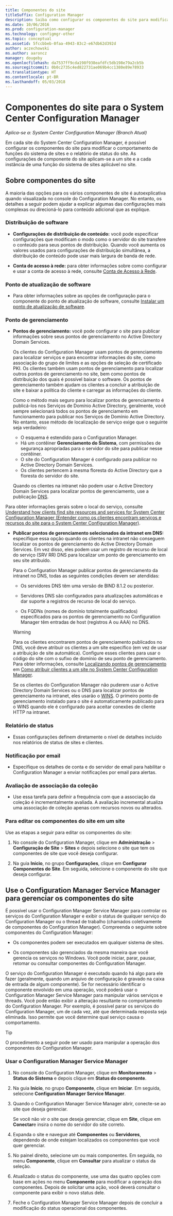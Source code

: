 ```yaml
---
title: Componentes do site
titleSuffix: Configuration Manager
description: Saiba como configurar os componentes do site para modificar o comportamento de funções do sistema de sites e o relatório de status do site.
ms.date: 10/06/2016
ms.prod: configuration-manager
ms.technology: configmgr-other
ms.topic: conceptual
ms.assetid: 5fccbbeb-0faa-4943-83c2-e67db62d392d
author: aczechowski
ms.author: aaroncz
manager: dougeby
ms.openlocfilehash: da7537ff9cda198f938eafdfc5db198e79a2cb5b
ms.sourcegitcommit: 0b0c2735c4ed822731ae069b4cc1380e89e78933
ms.translationtype: HT
ms.contentlocale: pt-BR
ms.lasthandoff: 05/03/2018
---
```

# <a name="site-components-for-system-center-configuration-manager"></a>Componentes do site para o System Center Configuration Manager

*Aplica-se a: System Center Configuration Manager (Branch Atual)*

Em cada site do System Center Configuration Manager, é possível configurar os componentes do site para modificar o comportamento de funções do sistema de sites e o relatório de status do site. As configurações de componente do site aplicam-se a um site e a cada instância de uma função do sistema de sites aplicável no site.  

## <a name="about-site-components"></a>Sobre componentes do site  
 A maioria das opções para os vários componentes de site é autoexplicativa quando visualizada no console do Configuration Manager. No entanto, os detalhes a seguir podem ajudar a explicar algumas das configurações mais complexas ou direcioná-lo para conteúdo adicional que as explique.  

### <a name="software-distribution"></a>Distribuição de software  

-   **Configurações de distribuição de conteúdo:** você pode especificar configurações que modificam o modo como o servidor do site transfere o conteúdo para seus pontos de distribuição. Quando você aumenta os valores usados para configurações de distribuição simultânea, a distribuição de conteúdo pode usar mais largura de banda de rede.  

-   **Conta de acesso à rede:** para obter informações sobre como configurar e usar a conta de acesso à rede, consulte [Conta de Acesso à Rede](../../../../core/plan-design/hierarchy/manage-accounts-to-access-content.md#bkmk_NAA).  

### <a name="software-update-point"></a>Ponto de atualização de software  

-   Para obter informações sobre as opções de configuração para o componente do ponto de atualização de software, consulte [Instalar um ponto de atualização de software](../../../../sum/get-started/install-a-software-update-point.md).  

### <a name="management-point"></a>Ponto de gerenciamento  

-   **Pontos de gerenciamento:** você pode configurar o site para publicar informações sobre seus pontos de gerenciamento no Active Directory Domain Services.  

     Os clientes do Configuration Manager usam pontos de gerenciamento para localizar serviços e para encontrar informações do site, como associação do grupo de limites e as opções de seleção de certificado PKI. Os clientes também usam pontos de gerenciamento para localizar outros pontos de gerenciamento no site, bem como pontos de distribuição dos quais é possível baixar o software. Os pontos de gerenciamento também ajudam os clientes a concluir a atribuição de site e baixar a política do cliente e carregar as informações do cliente.  

     Como o método mais seguro para localizar pontos de gerenciamento é publicá-los nos Serviços de Domínio Active Directory, geralmente, você sempre selecionará todos os pontos de gerenciamento em funcionamento para publicar nos Serviços de Domínio Active Directory. No entanto, esse método de localização de serviço exige que o seguinte seja verdadeiro:

     - O esquema é estendido para o Configuration Manager.
     - Há um contêiner **Gerenciamento do Sistema**, com permissões de segurança apropriadas para o servidor do site para publicar nesse contêiner.
     - O site do Configuration Manager é configurado para publicar no Active Directory Domain Services.
     - Os clientes pertencem à mesma floresta do Active Directory que a floresta do servidor do site.  

     Quando os clientes na intranet não podem usar o Active Directory Domain Services para localizar pontos de gerenciamento, use a publicação [DNS](../../../../core/plan-design/hierarchy/understand-how-clients-find-site-resources-and-services.md#bkmk_dns).  

 Para obter informações gerais sobre o local do serviço, consulte [Understand how clients find site resources and services for System Center Configuration Manager (Entender como os clientes encontram serviços e recursos do site para o System Center Configuration Manager)](../../../../core/plan-design/hierarchy/understand-how-clients-find-site-resources-and-services.md).  

-   **Publicar pontos de gerenciamento selecionados da intranet em DNS:** especifique essa opção quando os clientes na intranet não conseguem localizar os pontos de gerenciamento do Active Directory Domain Services. Em vez disso, eles podem usar um registro de recurso de local do serviço (SRV RR) DNS para localizar um ponto de gerenciamento em seu site atribuído.  

    Para o Configuration Manager publicar pontos de gerenciamento da intranet no DNS, todas as seguintes condições devem ser atendidas:  

    -   Os servidores DNS têm uma versão de BIND 8.1.2 ou posterior.  

    -   Servidores DNS são configurados para atualizações automáticas e dar suporte a registros de recurso de local do serviço.  

    -   Os FQDNs (nomes de domínio totalmente qualificados) especificados para os pontos de gerenciamento no Configuration Manager têm entradas de host (registros A ou AAA) no DNS.  

    > [!WARNING]  
    >  Para os clientes encontrarem pontos de gerenciamento publicados no DNS, você deve atribuir os clientes a um site específico (em vez de usar a atribuição de site automática). Configure esses clientes para usar o código do site com o sufixo de domínio de seu ponto de gerenciamento. Para obter informações, consulte [Localizando pontos de gerenciamento](/sccm/core/clients/deploy/assign-clients-to-a-site#locating-management-points) em [Como atribuir clientes a um site no System Center Configuration Manager](/sccm/core/clients/deploy/assign-clients-to-a-site).  

     Se os clientes do Configuration Manager não puderem usar o Active Directory Domain Services ou o DNS para localizar pontos de gerenciamento na intranet, eles usarão o [WINS](../../../../core/plan-design/hierarchy/understand-how-clients-find-site-resources-and-services.md#bkmk_wins). O primeiro ponto de gerenciamento instalado para o site é automaticamente publicado para o WINS quando ele é configurado para aceitar conexões de cliente HTTP na intranet.  

### <a name="status-reporting"></a>Relatório de status  

-   Essas configurações definem diretamente o nível de detalhes incluído nos relatórios de status de sites e clientes.  

### <a name="email-notification"></a>Notificação por email  

-   Especifique os detalhes de conta e do servidor de email para habilitar o Configuration Manager a enviar notificações por email para alertas.  

### <a name="collection-membership-evaluation"></a>Avaliação de associação da coleção  

-   Use essa tarefa para definir a frequência com que a associação da coleção é incrementalmente avaliada. A avaliação incremental atualiza uma associação de coleção apenas com recursos novos ou alterados.  

### <a name="edit-the-site-components-at-a-site"></a>Para editar os componentes do site em um site  

Use as etapas a seguir para editar os componentes do site:

1.  No console do Configuration Manager, clique em **Administração** > **Configuração de Site** > **Sites** e depois selecione o site que tem os componentes de site que você deseja configurar.  

2.  Na guia **Início**, no grupo **Configurações**, clique em **Configurar Componentes do Site**. Em seguida, selecione o componente do site que deseja configurar.  

##  <a name="BKMK_ServiceMgr"></a> Use o Configuration Manager Service Manager para gerenciar os componentes do site  
É possível usar o Configuration Manager Service Manager para controlar os serviços do Configuration Manager e exibir o status de qualquer serviço do Configuration Manager ou o thread de trabalho (chamados coletivamente de componentes do Configuration Manager). Compreenda o seguinte sobre componentes do Configuration Manager:  

-   Os componentes podem ser executados em qualquer sistema de sites.  

-   Os componentes são gerenciados da mesma maneira que você gerencia os serviços no Windows. Você pode iniciar, parar, pausar, retomar ou consultar componentes do Configuration Manager.  

O serviço do Configuration Manager é executado quando há algo para ele fazer (geralmente, quando um arquivo de configuração é gravado na caixa de entrada de algum componente). Se for necessário identificar o componente envolvido em uma operação, você poderá usar o Configuration Manager Service Manager para manipular vários serviços e threads. Você pode então exibir a alteração resultante no comportamento do Configuration Manager. Por exemplo, é possível parar os serviços do Configuration Manager, um de cada vez, até que determinada resposta seja eliminada. Isso permite que você determine qual serviço causa o comportamento.  

> [!TIP]  
>  O procedimento a seguir pode ser usado para manipular a operação dos componentes do Configuration Manager.  

### <a name="use-the-configuration-manager-service-manager"></a>Usar o Configuration Manager Service Manager  

1.  No console do Configuration Manager, clique em **Monitoramento** >  **Status do Sistema** e depois clique em **Status do componente**.  

2.  Na guia **Início**, no grupo **Componente**, clique em **Iniciar**. Em seguida, selecione **Configuration Manager Service Manager**.  

3.  Quando o Configuration Manager Service Manager abrir, conecte-se ao site que deseja gerenciar.  

     Se você não vir o site que deseja gerenciar, clique em **Site**, clique em **Conectar**e insira o nome do servidor do site correto.  

4.  Expanda o site e navegue até **Componentes** ou **Servidores**, dependendo de onde estejam localizados os componentes que você quer gerenciar.  

5.  No painel direito, selecione um ou mais componentes. Em seguida, no menu **Componente**, clique em **Consultar** para atualizar o status da seleção.  

6.  Atualizado o status do componente, use uma das quatro opções com base em ações no menu **Componente** para modificar a operação dos componentes. Depois de solicitar uma ação, você deverá consultar o componente para exibir o novo status dele.  

7.  Feche o Configuration Manager Service Manager depois de concluir a modificação do status operacional dos componentes.  

